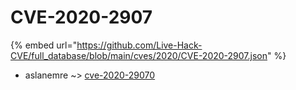 # CVE-2020-2907
{% embed url="https://github.com/Live-Hack-CVE/full_database/blob/main/cves/2020/CVE-2020-2907.json" %}

* aslanemre ~> [cve-2020-29070](https://www.alice-snow.ru/2020/database/cve-2020-2907/cve-2020-29070-aslanemre)